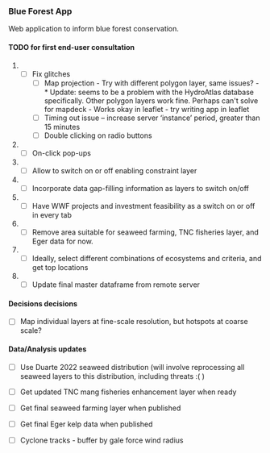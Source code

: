 ### Blue Forest App

Web application to inform blue forest conservation.

#### TODO for first end-user consultation

1. - [ ] Fix glitches
      - [ ]	Map projection
              - Try with different polygon layer, same issues?
              -* Update: seems to be a problem with the HydroAtlas database specifically. Other polygon layers work fine. Perhaps can't solve for mapdeck
              - Works okay in leaflet - try writing app in leaflet
      - [ ] Timing out issue – increase server ‘instance’ period, greater than 15 minutes
      - [ ] Double clicking on radio buttons
 
2. - [ ] On-click pop-ups

3. - [ ] Allow to switch on or off enabling constraint layer

4. - [ ] Incorporate data gap-filling information as layers to switch on/off

5. - [ ] Have WWF projects and investment feasibility as a switch on or off in every tab

6. - [ ] Remove area suitable for seaweed farming, TNC fisheries layer, and Eger data for now.

7. - [ ] Ideally, select different combinations of ecosystems and criteria, and get top locations

8. - [ ] Update final master dataframe from remote server

#### Decisions decisions

- [ ] Map individual layers at fine-scale resolution, but hotspots at coarse scale? 

#### Data/Analysis updates 

- [ ] Use Duarte 2022 seaweed distribution (will involve reprocessing all seaweed layers to this distribution, including threats :( )
- [ ] Get updated TNC mang fisheries enhancement layer when ready
- [ ] Get final seaweed farming layer when published
- [ ] Get final Eger kelp data when published
- [ ] Cyclone tracks - buffer by gale force wind radius

